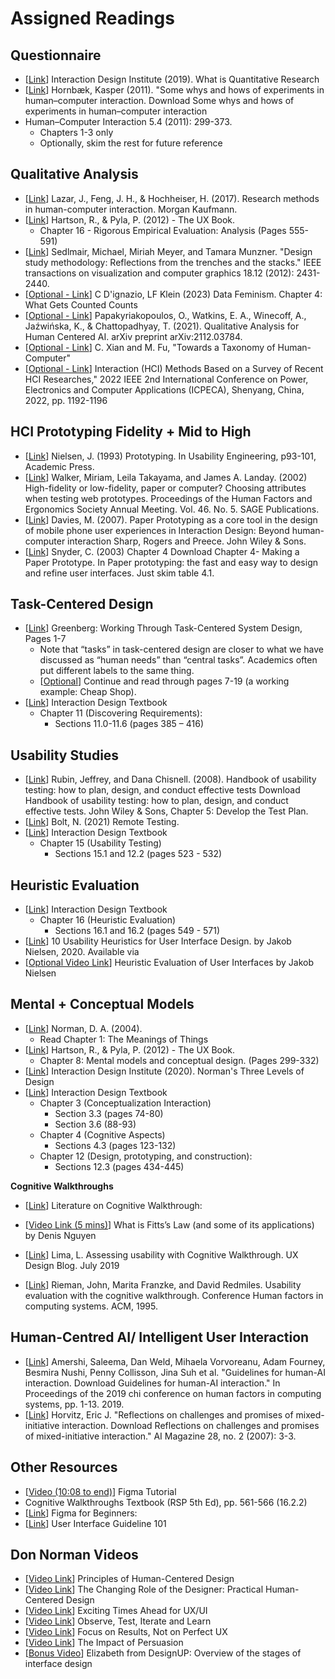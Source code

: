 # Assigned Readings

## Questionnaire	

- [[Link](https://www.interaction-design.org/literature/topics/quantitative-research)] Interaction Design Institute (2019). What is Quantitative Research 
- [[Link](https://northeastern-my.sharepoint.com/:b:/g/personal/p_rajabi_northeastern_edu/EWH3ZmJlE1lLktjMiZPjviYBMAJfuv9h2a1Jj11GZ2wrAQ?e=C2SBKB)] Hornbæk, Kasper (2011). "Some whys and hows of experiments in human–computer interaction. Download Some whys and hows of experiments in human–computer interaction
- Human–Computer Interaction 5.4 (2011): 299-373. 
  - Chapters 1-3 only 
  - Optionally, skim the rest for future reference

## Qualitative Analysis

- [[Link](https://northeastern-my.sharepoint.com/:b:/g/personal/p_rajabi_northeastern_edu/Efu4xLSZTqJNoFls3Bs7ZW8BK21jRhtzG2WbfERbRTewEg?e=UqGmsS)] Lazar, J., Feng, J. H., & Hochheiser, H. (2017). Research methods in human-computer interaction. Morgan Kaufmann.  
- [[Link](https://northeastern-my.sharepoint.com/:b:/g/personal/p_rajabi_northeastern_edu/EQbhXt96bf5KgD-N729ZlKcBHQLjQ4QFDHRb-OMSf0h4VQ?e=MxCwae)] Hartson, R., & Pyla, P. (2012) - The UX Book. 
  - Chapter 16 - Rigorous Empirical Evaluation: Analysis (Pages 555-591)
- [[Link](https://www.sci.utah.edu/publications/sedlmair12/Sedlmair_InfoVis2012.pdf)] Sedlmair, Michael, Miriah Meyer, and Tamara Munzner. "Design study methodology: Reflections from the trenches and the stacks." IEEE transactions on visualization and computer graphics 18.12 (2012): 2431-2440.   
- [[Optional - Link](https://data-feminism.mitpress.mit.edu/pub/h1w0nbqp/release/3)] C D'ignazio, LF Klein (2023) Data Feminism. Chapter 4: What Gets Counted Counts  
- [[Optional - Link](https://arxiv.org/pdf/2112.03784)] Papakyriakopoulos, O., Watkins, E. A., Winecoff, A., Jaźwińska, K., & Chattopadhyay, T. (2021). Qualitative Analysis for Human Centered AI. arXiv preprint arXiv:2112.03784.   
- [[Optional - Link](https://northeastern-my.sharepoint.com/:b:/g/personal/p_rajabi_northeastern_edu/EWJr4tWFP3JCiTbY7hoPoKwBWmE_Hl1l3yIWFh1nhj-FqQ?e=vnIH91)] C. Xian and M. Fu, "Towards a Taxonomy of Human-Computer" 
- [[Optional - Link](https://northeastern-my.sharepoint.com/:b:/g/personal/p_rajabi_northeastern_edu/Efu4xLSZTqJNoFls3Bs7ZW8BK21jRhtzG2WbfERbRTewEg?e=K4YGui)] Interaction (HCI) Methods Based on a Survey of Recent HCI Researches," 2022 IEEE 2nd International Conference on Power, Electronics and Computer Applications (ICPECA), Shenyang, China, 2022, pp. 1192-1196

## HCI Prototyping Fidelity + Mid to High

- [[Link](https://northeastern-my.sharepoint.com/:b:/g/personal/p_rajabi_northeastern_edu/EdsoruccV1tJpR0B3cg3nTkBumsqHdjZtVEqR9tWw9WiLw?e=oJX5D8)] Nielsen, J. (1993) Prototyping. In Usability Engineering, p93-101, Academic Press.  
- [[Link](https://northeastern-my.sharepoint.com/:b:/g/personal/p_rajabi_northeastern_edu/EUJPigHT385Pr5JnJIEqWUsBHHSN5_RxapjSHCasDc6ixg?e=KfvMnr)] Walker, Miriam, Leila Takayama, and James A. Landay. (2002) High-fidelity or low-fidelity, paper or computer? Choosing attributes when testing web prototypes. Proceedings of the Human Factors and Ergonomics Society Annual Meeting. Vol. 46\. No. 5\. SAGE Publications.  
- [[Link](https://northeastern-my.sharepoint.com/:b:/g/personal/p_rajabi_northeastern_edu/EeoiAqS0d9hFhsf5Kl6vyhcB9yJzWL--zbj3AUYy9LC4nw?e=SYwanu)] Davies, M. (2007). Paper Prototyping as a core tool in the design of mobile phone user experiences in Interaction Design: Beyond human-computer interaction Sharp, Rogers and Preece. John Wiley & Sons.  
- [[Link](https://northeastern-my.sharepoint.com/:b:/g/personal/p_rajabi_northeastern_edu/ETMvnyEsFltPj3ttWAaJAPkBkzfddo693VrSgI3VP24fxQ?e=XPxeKr)] Snyder, C. (2003) Chapter 4 Download Chapter 4- Making a Paper Prototype. In Paper prototyping: the fast and easy way to design and refine user interfaces. Just skim table 4.1.  
  

## Task-Centered Design

- [[Link](https://northeastern-my.sharepoint.com/:b:/g/personal/p_rajabi_northeastern_edu/EaAhH0B85OdBqNFzo2S_jgcBpge6dMZwoa7EcQSMsZBKqw?e=QCAEby)] Greenberg: Working Through Task-Centered System Design, Pages 1-7
  - Note that “tasks” in task-centered design are closer to what we have discussed as “human needs” than “central tasks”. Academics often put different labels to the same thing. 
  - [[Optional](https://northeastern-my.sharepoint.com/:b:/g/personal/p_rajabi_northeastern_edu/EaAhH0B85OdBqNFzo2S_jgcBpge6dMZwoa7EcQSMsZBKqw?e=QCAEby)] Continue and read through pages 7-19 (a working example: Cheap Shop).    
- [[Link](https://digilib.stiestekom.ac.id/assets/dokumen/ebook/feb_d2da2b2ae5541cebf7e87884e0a46b395eaff87a_1659872033.pdf)] Interaction Design Textbook
  - Chapter 11 (Discovering Requirements): 
    - Sections 11.0-11.6 (pages 385 – 416)

## Usability Studies 

- [[Link](https://northeastern-my.sharepoint.com/:b:/g/personal/p_rajabi_northeastern_edu/ESjDxVSric9NpXY8IW9-rooBkVvEODkwQox8v7CSHveNng?e=cqqcLb)] Rubin, Jeffrey, and Dana Chisnell. (2008). Handbook of usability testing: how to plan, design, and conduct effective tests Download Handbook of usability testing: how to plan, design, and conduct effective tests. John Wiley & Sons, Chapter 5: Develop the Test Plan.   
- [[Link](https://digital.gov/topics/usability/)] Bolt, N. (2021) Remote Testing.
- [[Link](https://digilib.stiestekom.ac.id/assets/dokumen/ebook/feb_d2da2b2ae5541cebf7e87884e0a46b395eaff87a_1659872033.pdf)] Interaction Design Textbook 
  - Chapter 15 (Usability Testing)
    - Sections 15.1 and 12.2 (pages 523 - 532) 


## Heuristic Evaluation	

- [[Link](https://digilib.stiestekom.ac.id/assets/dokumen/ebook/feb_d2da2b2ae5541cebf7e87884e0a46b395eaff87a_1659872033.pdf)] Interaction Design Textbook
  - Chapter 16 (Heuristic Evaluation)
    - Sections 16.1 and 16.2 (pages 549 - 571) 
- [[Link](https://www.nngroup.com/articles/ten-usability-heuristics/)] 10 Usability Heuristics for User Interface Design. by Jakob Nielsen, 2020\. Available via   
- [[Optional Video Link](https://www.youtube.com/watch?v=6Bw0n6Jvwxk)] Heuristic Evaluation of User Interfaces
 by Jakob Nielsen


## Mental + Conceptual Models

- [[Link](https://northeastern-my.sharepoint.com/:b:/g/personal/p_rajabi_northeastern_edu/EeAygR_NYXJHilCx6ROcrjgBF0BK_UHkEFaim_VAWnp_ZQ?e=Bd7TzK)] Norman, D. A. (2004). 
  - Read Chapter 1: The Meanings of Things
- [[Link](https://northeastern-my.sharepoint.com/:b:/g/personal/p_rajabi_northeastern_edu/EUrQDe41vMxMnWMOfdjGST0BIMBHx25YhhB4ObuKasehhQ?e=mvQZJX)] Hartson, R., & Pyla, P. (2012) - The UX Book. 
  - Chapter 8: Mental models and conceptual design. (Pages 299-332)
- [[Link](https://www.interaction-design.org/literature/article/norman-s-three-levels-of-design)] Interaction Design Institute (2020).  Norman's Three Levels of Design   
- [[Link](https://digilib.stiestekom.ac.id/assets/dokumen/ebook/feb_d2da2b2ae5541cebf7e87884e0a46b395eaff87a_1659872033.pdf)] Interaction Design Textbook
  - Chapter 3 (Conceptualization Interaction)
    -  Section 3.3 (pages 74-80)
    -  Section 3.6 (88-93)
  - Chapter 4 (Cognitive Aspects)
    - Sections 4.3 (pages 123-132)
  - Chapter 12 (Design, prototyping, and construction):
    - Sections 12.3 (pages 434-445)

**Cognitive Walkthroughs**

- [[Link](https://www.interaction-design.org/literature/topics/cognitive-walkthrough)] Literature on Cognitive Walkthrough:   
- [[Video Link (5 mins)](https://vimeo.com/200436363)] What is Fitts’s Law (and some of its applications) by Denis Nguyen 

- [[Link](https://uxdesign.cc/assessing-interfaces-with-cognitive-walkthrough-9f92eae4321f)] Lima, L. Assessing usability with Cognitive Walkthrough. UX Design Blog. July 2019
- [[Link](https://northeastern-my.sharepoint.com/:b:/g/personal/p_rajabi_northeastern_edu/ERLXVB9xlvBAvzknNcpftLUBqGoxDpc-SDT_WLkUgoJemg?e=kKIFPg)] Rieman, John, Marita Franzke, and David Redmiles. Usability evaluation with the cognitive walkthrough. Conference Human factors in computing systems. ACM, 1995\.

## Human-Centred AI/ Intelligent User Interaction

- [[Link](https://northeastern-my.sharepoint.com/:b:/g/personal/p_rajabi_northeastern_edu/ER1OuvwFqIdCq4rSKVTDSXIBvIxDU1kgsdew0AuAPj0i3w?e=YTncTE)] Amershi, Saleema, Dan Weld, Mihaela Vorvoreanu, Adam Fourney, Besmira Nushi, Penny Collisson, Jina Suh et al. "Guidelines for human-AI interaction. Download Guidelines for human-AI interaction." In Proceedings of the 2019 chi conference on human factors in computing systems, pp. 1-13. 2019.  
- [[Link](https://northeastern-my.sharepoint.com/:b:/g/personal/p_rajabi_northeastern_edu/EYrxTOs4gZ5PhSp3c_etMAEB9R4pX3UDeqFBQgVYr7wZTg?e=zeyHoQ)] Horvitz, Eric J. "Reflections on challenges and promises of mixed-initiative interaction. Download Reflections on challenges and promises of mixed-initiative interaction." AI Magazine 28, no. 2 (2007): 3-3.

## Other Resources

- [[Video (10:08 to end)](https://youtu.be/T0kRCTOX0zY?t=608)] Figma Tutorial 
- Cognitive Walkthroughs Textbook (RSP 5th Ed), pp. 561-566 (16.2.2)
- [[Link](https://help.figma.com/hc/en-us/sections/4405269443991-Figma-for-Beginners-tutorial-4-parts-)] Figma for Beginners:  
- [[Link](https://medium.com/@revanrgh/user-interface-guideline-101-design-guide-for-academic-website-120f7ad71658)] User Interface Guideline 101  

## Don Norman Videos

- [[Video Link](https://www.youtube.com/watch?v=rmM0kRf8Dbk)] Principles of Human-Centered Design
- [[Video Link](https://www.youtube.com/watch?v=QewRjNfG1-8)] The Changing Role of the Designer: Practical Human-Centered Design
- [[Video Link](https://www.youtube.com/watch?v=se53F8rHTHg)] Exciting Times Ahead for UX/UI
- [[Video Link](https://www.youtube.com/watch?v=JgPppwsocRU)] Observe, Test, Iterate and Learn
- [[Video Link](https://www.youtube.com/watch?v=LTE-v4RzRHs)] Focus on Results, Not on Perfect UX
- [[Video Link](https://www.youtube.com/watch?v=Dk37LhxjPEY)] The Impact of Persuasion
- [[Bonus Video](https://www.youtube.com/watch?v=\_6Tl2\_eM0DE)] Elizabeth from DesignUP: Overview of the stages of interface design



